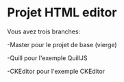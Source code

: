# Projet HTML editor

Vous avez trois branches:

-Master pour le projet de base (vierge)

-Quill pour l'exemple QuillJS

-CKEditor pour l'exemple CKEditor
